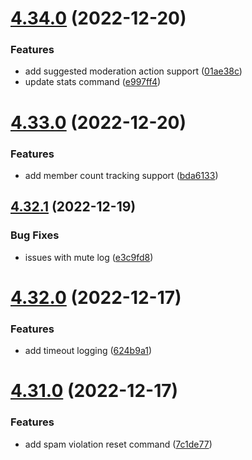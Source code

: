 # [4.34.0](https://github.com/onesoft-sudo/sudobot/compare/v4.33.0...v4.34.0) (2022-12-20)


### Features

* add suggested moderation action support ([01ae38c](https://github.com/onesoft-sudo/sudobot/commit/01ae38c49be241ac342f708eb5cef31ea4ebaf84))
* update stats command ([e997ff4](https://github.com/onesoft-sudo/sudobot/commit/e997ff4ac779da28143236053a7c5e97a336a403))



# [4.33.0](https://github.com/onesoft-sudo/sudobot/compare/v4.32.1...v4.33.0) (2022-12-20)


### Features

* add member count tracking support ([bda6133](https://github.com/onesoft-sudo/sudobot/commit/bda61333d2405ed83346dc5725f28a7724cd3e88))



## [4.32.1](https://github.com/onesoft-sudo/sudobot/compare/v4.32.0...v4.32.1) (2022-12-19)


### Bug Fixes

* issues with mute log ([e3c9fd8](https://github.com/onesoft-sudo/sudobot/commit/e3c9fd8ca3e14baac3903e78ff5db8ce8c92d684))



# [4.32.0](https://github.com/onesoft-sudo/sudobot/compare/v4.31.0...v4.32.0) (2022-12-17)


### Features

* add timeout logging ([624b9a1](https://github.com/onesoft-sudo/sudobot/commit/624b9a141ebe0559c0c6e9cea333d9656ef6cb67))



# [4.31.0](https://github.com/onesoft-sudo/sudobot/compare/v4.30.2...v4.31.0) (2022-12-17)


### Features

* add spam violation reset command ([7c1de77](https://github.com/onesoft-sudo/sudobot/commit/7c1de770dcd5c442cc9d604f50462a7c37444946))



